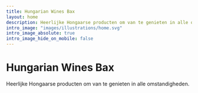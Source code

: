 ```yaml
---
title: Hungarian Wines Bax
layout: home
description: Heerlijke Hongaarse producten om van te genieten in alle omstandigheden.
intro_image: "images/illustrations/home.svg"
intro_image_absolute: true
intro_image_hide_on_mobile: false
---
```


# Hungarian Wines Bax

Heerlijke Hongaarse producten om van te genieten in alle omstandigheden.
